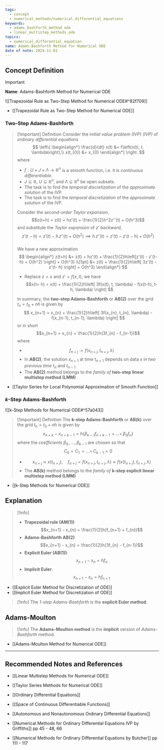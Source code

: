 ```yaml
---
tags:
  - concept
  - numerical_methods/numerical_differential_equations
keywords:
  - adams_bashforth_method_ode
  - linear_multistep_methods_ode
topics:
  - numerical_differential_equation
name: Adams-Bashforth Method for Numerical ODE
date of note: 2024-11-01
---
```


## Concept Definition

>[!important]
>**Name**: Adams-Bashforth Method for Numerical ODE

![[Trapezoidal Rule as Two-Step Method for Numerical ODE#^82f709]]

- [[Trapezoidal Rule as Two-Step Method for Numerical ODE]]

### Two-Step Adams-Bashforth

>[!important] Definition
>Consider the *initial value problem (IVP) (IVP)* of *ordinary differential equations*
>$$
>\left\{
>\begin{align*}
>\frac{d}{dt} x(t) &= f\left(x(t), t, \lambda\right),\\
>x(t_{0}) &= x_{0}
>\end{align*}
>\right.
>$$
>where 
>- $f: U \times J \times \Lambda \to \mathbb{R}^n$ is a smooth function, i.e. it is *continuous differentiable*. 
>- $J \subseteq \mathbb{R}$, $U \subseteq \mathbb{R}^n$, and $\Lambda \subseteq \mathbb{R}^k$ be open subsets.
>- The task is to find the *temporal discretization* of the *approximate solution* of the IVP.
>- The task is to find the *temporal discretization* of the *approximate solution* of the IVP.
>  
>Consider the *second-order Taylor expansion*, $$z(t+h) = z(t) + hz'(t) + \frac{1}{2}h^2z''(t) + O(h^3)$$  and substitute the *Taylor expansion* of $z'$ *backward*,  $$z'(t - h) = z'(t) - h\,z''(t) + O(h^2) \implies h\,z''(t) = z'(t) - z'(t- h) + O(h^2)$$  
>We have a new approximation
>$$
>\begin{align*}
>z(t+h) &= z(t) + hz'(t) + \frac{1}{2}h\left[z'(t) - z'(t- h) + O(h^2)  \right] + O(h^3) \\[5pt]
>&= z(t) + \frac{1}{2}h\left[ 3z'(t) - z'(t- h) \right] + O(h^3) 
>\end{align*}
>$$
>- Replace $z = x$ and $z' = f(x, t)$, we have $$x(t+ h) = x(t) + \frac{1}{2}h\left[ 3f(x(t), t, \lambda) - f(x(t-h), t-h, \lambda) \right] $$
>  
>In summary, the **two-step Adams-Bashforth** or **AB(2)** over the grid $t_{n} = t_{0} + nh$ is given by
>$$
>x_{n+1} = x_{n} + \frac{1}{2}h\left[ 3f(x_{n}, t_{n}, \lambda) - f(x_{n-1}, t_{n-1}, \lambda) \right] 
>$$
>or in short $$x_{n+1} = x_{n} + \frac{1}{2}h(3f_{n} - f_{n-1})$$ where
>- $$f_{n+j} := f(x_{n+j}, t_{n+j}, \lambda)$$
>- In **AB(2)**, the solution $x_{n+1}$ at time $t_{n+1}$ depends on data $x$ *in two previous time* $t_{n}$ and $t_{n-1}$
>- The **AB(2)** method belongs to the *family of* **two-step linear multistep method (LMM)**

- [[Taylor Series for Local Polynomial Approximation of Smooth Function]]

### $k$-Step Adams-Bashforth

![[k-Step Methods for Numerical ODE#^57a043]]

>[!important] Definition
>The **k-step Adams-Bashforth** or **AB(k)** over the grid $t_{n} = t_{0} + nh$ is given by
>$$
>x_{n+k} - x_{n+k-1} = h\left\{ \beta_{k-1}f_{n+k-1} \,{+}\ldots{+}\, \beta_{0}f_{n} \right\} 
>$$
>where the *coefficients* $\beta_{0}\,{,}\ldots{,}\,\beta_{k-1}$ are chosen so that $$C_{0} = C_{1} \,{=}\ldots{=}\,C_{k-1} = 0$$
>- $$x_{n+j} \approx x(t_{n+j}), \quad f_{n+j} = f(x_{n+j}, t_{n+j}, \lambda) \approx f(x(t_{n+j}), t_{n+j}, \lambda)$$
>- The **AB(k)** method belongs to the *family of* **k-step explicit linear multistep method (LMM)**

- [[k-Step Methods for Numerical ODE]]


## Explanation

>[!info]
>- **Trapezoidal rule (AM(1))** $$x_{n+1} - x_{n} = \frac{1}{2}h(f_{n+1} + f_{n})$$
>- **Adams-Bashforth AB(2)** $$x_{n+1} - x_{n} = \frac{1}{2}h(3f_{n} - f_{n-1})$$
>- **Explicit Euler (AB(1))**: $$x_{n+1} - x_{n} = hf_{n}$$
>- **Implicit Euler**: $$x_{n+1} - x_{n} = hf_{n+1}$$

- [[Explicit Euler Method for Discretization of ODE]]
- [[Implicit Euler Method for Discretization of ODE]]

>[!info]
>The *$1$-step Adams-Bashforth* is the **explicit Euler method**.


## Adams-Moulton 

>[!info]
>The **Adams-Moulton method** is the **implicit** version of *Adams-Bashforth* method.

- [[Adams-Moulton Method for Numerical ODE]]



-----------
##  Recommended Notes and References


- [[Linear Multistep Methods for Numerical ODE]]


- [[Taylor Series Methods for Numerical ODE]]
- [[Ordinary Differential Equations]]
- [[Space of Continuous Differentiable Functions]]
- [[Autonomous and Nonautonomous Ordinary Differential Equations]]

- [[Numerical Methods for Ordinary Differential Equations IVP by Griffiths]] pp 45 - 48, 66
- [[Numerical Methods for Ordinary Differential Equations by Butcher]] pp 111 - 117